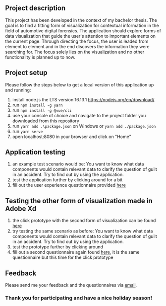 ## Project description

This project has been developed in the context of my bachelor thesis. The goal is to find a fitting form of visualization for contextual information in the field of automotive digital forensics. The application should explore forms of data visualization that guide the user's attention to important elements on the current page. Through directing the focus, the user is leaded from element to element and in the end discovers the information they were searching for. 
The focus solely lies on the visualization and no other functionality is planned up to now. 

## Project setup

Please follow the steps below to get a local version of this application up and running:

1. install node.js the LTS version 16.13.1 https://nodejs.org/en/download/
2. run `npm install -g yarn`
3. run `npm install -g @vue/cli`
4. use your console of choice and navigate to the project folder you downloaded from this repository
5. run `yarn add .\package.json` on Windows or `yarn add ./package.json`
6. run `yarn serve`
7. open localhost:8080 in your browser and click on "Home"

## Application testing

1. an example test scenario would be: You want to know what data components would contain relevant data to clarify the question of guilt in an accident. Try to find out by using the application.
2. test the application further by clicking around for a bit
3. fill out the user experience questionnaire provided [here](https://github.com/JulianGaensbauer/datatype_visualization_3/tree/master/Questionnaire)

## Testing the other form of visualization made in Adobe Xd

1. the click prototype with the second form of visualization can be found [here](https://xd.adobe.com/view/07e0e2ef-ee36-4742-8791-a904592eecc7-52b3/?fullscreen&hints=off) 
2. try testing the same scenario as before: You want to know what data components would contain relevant data to clarify the question of guilt in an accident. Try to find out by using the application.
3. test the prototype further by clicking around
4. fill out a second questionnaire again found [here](https://github.com/JulianGaensbauer/datatype_visualization_3/tree/master/Questionnaire), it is the same questionnaire but this time for the click prototype

## Feedback

Please send me your feedback and the questionnaires via [email](mailto:julian.gaensbauer@outlook.de).

### Thank you for participating and have a nice holiday season! 
